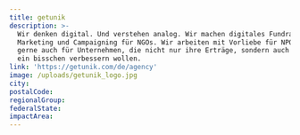 ```yaml
---
title: getunik
description: >-
  Wir denken digital. Und verstehen analog. Wir machen digitales Fundraising,
  Marketing und Campaigning für NGOs. Wir arbeiten mit Vorliebe für NPOs, aber
  gerne auch für Unternehmen, die nicht nur ihre Erträge, sondern auch die Welt
  ein bisschen verbessern wollen. 
link: 'https://getunik.com/de/agency'
image: /uploads/getunik_logo.jpg
city:
postalCode:
regionalGroup:
federalState:
impactArea:
---
```


